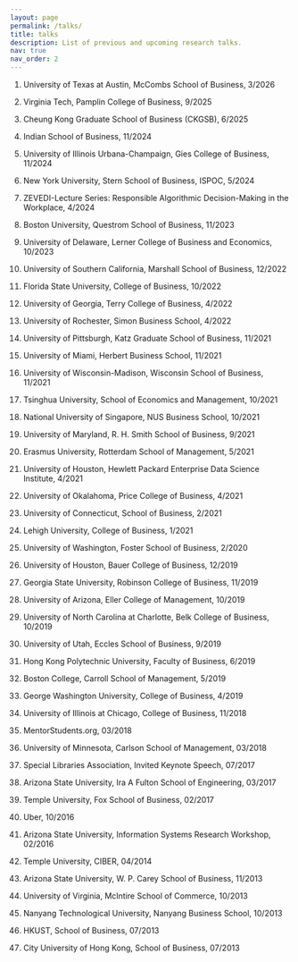 ```yaml
---
layout: page
permalink: /talks/
title: talks
description: List of previous and upcoming research talks.
nav: true
nav_order: 2
---
```


1. University of Texas at Austin, McCombs School of Business, 3/2026

1. Virginia Tech, Pamplin College of Business, 9/2025

1. Cheung Kong Graduate School of Business (CKGSB), 6/2025

1. Indian School of Business, 11/2024

1. University of Illinois Urbana-Champaign, Gies College of Business, 11/2024

1. New York University, Stern School of Business, ISPOC, 5/2024

1. ZEVEDI-Lecture Series: Responsible Algorithmic Decision-Making in the Workplace, 4/2024

1. Boston University, Questrom School of Business, 11/2023

1. University of Delaware, Lerner College of Business and Economics, 10/2023

1. University of Southern California, Marshall School of Business, 12/2022

1. Florida State University, College of Business, 10/2022

1. University of Georgia, Terry College of Business, 4/2022

1. University of Rochester, Simon Business School, 4/2022

1. University of Pittsburgh, Katz Graduate School of Business, 11/2021

1. University of Miami, Herbert Business School, 11/2021

1. University of Wisconsin-Madison, Wisconsin School of Business, 11/2021

1. Tsinghua University, School of Economics and Management, 10/2021

1. National University of Singapore, NUS Business School, 10/2021

1. University of Maryland, R. H. Smith School of Business, 9/2021

1. Erasmus University, Rotterdam School of Management, 5/2021

1. University of Houston, Hewlett Packard Enterprise Data Science Institute, 4/2021

1. University of Okalahoma, Price College of Business, 4/2021

1. University of Connecticut, School of Business, 2/2021

1. Lehigh University, College of Business, 1/2021

1. University of Washington, Foster School of Business, 2/2020

1. University of Houston, Bauer College of Business, 12/2019

1. Georgia State University, Robinson College of Business, 11/2019

1. University of Arizona, Eller College of Management, 10/2019

1. University of North Carolina at Charlotte, Belk College of Business, 10/2019

1. University of Utah, Eccles School of Business, 9/2019

1. Hong Kong Polytechnic University, Faculty of Business, 6/2019

1. Boston College, Carroll School of Management, 5/2019

1. George Washington University, College of Business, 4/2019

1. University of Illinois at Chicago, College of Business, 11/2018

1. MentorStudents.org, 03/2018

1. University of Minnesota, Carlson School of Management, 03/2018

1. Special Libraries Association, Invited Keynote Speech, 07/2017

1. Arizona State University, Ira A Fulton School of Engineering, 03/2017

1. Temple University, Fox School of Business, 02/2017

1. Uber, 10/2016

1. Arizona State University, Information Systems Research Workshop, 02/2016

1. Temple University, CIBER, 04/2014

1. Arizona State University, W. P. Carey School of Business, 11/2013

1. University of Virginia, McIntire School of Commerce, 10/2013

1. Nanyang Technological University, Nanyang Business School, 10/2013

1. HKUST, School of Business, 07/2013

1. City University of Hong Kong, School of Business, 07/2013
